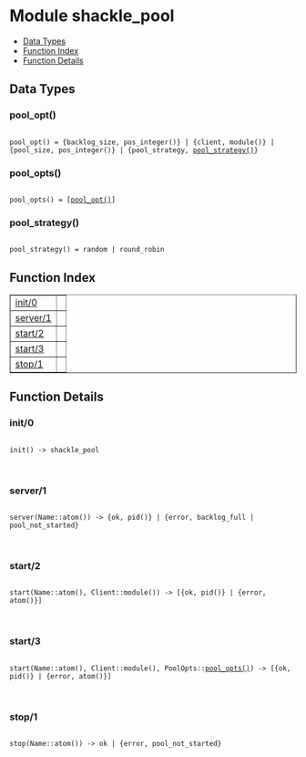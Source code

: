 

# Module shackle_pool #
* [Data Types](#types)
* [Function Index](#index)
* [Function Details](#functions)

<a name="types"></a>

## Data Types ##




### <a name="type-pool_opt">pool_opt()</a> ###


<pre><code>
pool_opt() = {backlog_size, pos_integer()} | {client, module()} | {pool_size, pos_integer()} | {pool_strategy, <a href="#type-pool_strategy">pool_strategy()</a>}
</code></pre>




### <a name="type-pool_opts">pool_opts()</a> ###


<pre><code>
pool_opts() = [<a href="#type-pool_opt">pool_opt()</a>]
</code></pre>




### <a name="type-pool_strategy">pool_strategy()</a> ###


<pre><code>
pool_strategy() = random | round_robin
</code></pre>

<a name="index"></a>

## Function Index ##


<table width="100%" border="1" cellspacing="0" cellpadding="2" summary="function index"><tr><td valign="top"><a href="#init-0">init/0</a></td><td></td></tr><tr><td valign="top"><a href="#server-1">server/1</a></td><td></td></tr><tr><td valign="top"><a href="#start-2">start/2</a></td><td></td></tr><tr><td valign="top"><a href="#start-3">start/3</a></td><td></td></tr><tr><td valign="top"><a href="#stop-1">stop/1</a></td><td></td></tr></table>


<a name="functions"></a>

## Function Details ##

<a name="init-0"></a>

### init/0 ###

<pre><code>
init() -&gt; shackle_pool
</code></pre>
<br />

<a name="server-1"></a>

### server/1 ###

<pre><code>
server(Name::atom()) -&gt; {ok, pid()} | {error, backlog_full | pool_not_started}
</code></pre>
<br />

<a name="start-2"></a>

### start/2 ###

<pre><code>
start(Name::atom(), Client::module()) -&gt; [{ok, pid()} | {error, atom()}]
</code></pre>
<br />

<a name="start-3"></a>

### start/3 ###

<pre><code>
start(Name::atom(), Client::module(), PoolOpts::<a href="#type-pool_opts">pool_opts()</a>) -&gt; [{ok, pid()} | {error, atom()}]
</code></pre>
<br />

<a name="stop-1"></a>

### stop/1 ###

<pre><code>
stop(Name::atom()) -&gt; ok | {error, pool_not_started}
</code></pre>
<br />

